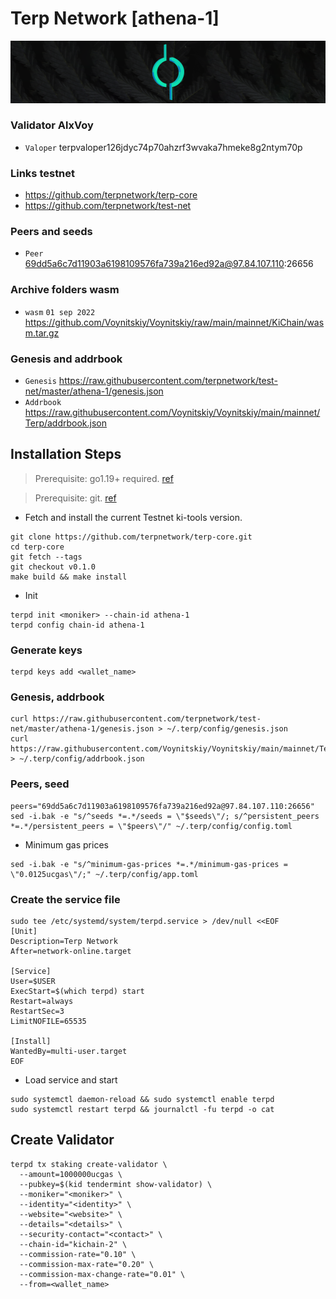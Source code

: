 # Terp Network [athena-1]
![Terp Network Guide](https://github.com/Voynitskiy/Voynitskiy/blob/main/testnet/Terp/TerpNetwork.png)
### Validator AlxVoy
* `Valoper` terpvaloper126jdyc74p70ahzrf3wvaka7hmeke8g2ntym70p
### Links testnet
* https://github.com/terpnetwork/terp-core
* https://github.com/terpnetwork/test-net
### Peers and seeds
* `Peer` 69dd5a6c7d11903a6198109576fa739a216ed92a@97.84.107.110:26656
### Archive folders wasm
* `wasm` `01 sep 2022` https://github.com/Voynitskiy/Voynitskiy/raw/main/mainnet/KiChain/wasm.tar.gz
### Genesis and addrbook
* `Genesis` https://raw.githubusercontent.com/terpnetwork/test-net/master/athena-1/genesis.json
* `Addrbook` https://raw.githubusercontent.com/Voynitskiy/Voynitskiy/main/mainnet/Terp/addrbook.json
## Installation Steps
>Prerequisite: go1.19+ required. [ref](https://golang.org/doc/install)

>Prerequisite: git. [ref](https://github.com/git/git)

* Fetch and install the current Testnet ki-tools version.
```shell
git clone https://github.com/terpnetwork/terp-core.git
cd terp-core
git fetch --tags
git checkout v0.1.0
make build && make install
```
* Init
```
terpd init <moniker> --chain-id athena-1
terpd config chain-id athena-1
```

### Generate keys
```
terpd keys add <wallet_name>
```
### Genesis, addrbook
```
curl https://raw.githubusercontent.com/terpnetwork/test-net/master/athena-1/genesis.json > ~/.terp/config/genesis.json
curl https://raw.githubusercontent.com/Voynitskiy/Voynitskiy/main/mainnet/Terp/addrbook.json > ~/.terp/config/addrbook.json
```
### Peers, seed
```
peers="69dd5a6c7d11903a6198109576fa739a216ed92a@97.84.107.110:26656"
sed -i.bak -e "s/^seeds *=.*/seeds = \"$seeds\"/; s/^persistent_peers *=.*/persistent_peers = \"$peers\"/" ~/.terp/config/config.toml
```
* Minimum gas prices
```
sed -i.bak -e "s/^minimum-gas-prices *=.*/minimum-gas-prices = \"0.0125ucgas\"/;" ~/.terp/config/app.toml
```
### Create the service file
```
sudo tee /etc/systemd/system/terpd.service > /dev/null <<EOF
[Unit]
Description=Terp Network
After=network-online.target

[Service]
User=$USER
ExecStart=$(which terpd) start
Restart=always
RestartSec=3
LimitNOFILE=65535

[Install]
WantedBy=multi-user.target
EOF
```
* Load service and start
```
sudo systemctl daemon-reload && sudo systemctl enable terpd
sudo systemctl restart terpd && journalctl -fu terpd -o cat
```
## Create Validator
```
terpd tx staking create-validator \
  --amount=1000000ucgas \
  --pubkey=$(kid tendermint show-validator) \
  --moniker="<moniker>" \
  --identity="<identity>" \
  --website="<website>" \
  --details="<details>" \
  --security-contact="<contact>" \
  --chain-id="kichain-2" \
  --commission-rate="0.10" \
  --commission-max-rate="0.20" \
  --commission-max-change-rate="0.01" \
  --from=<wallet_name>
```
